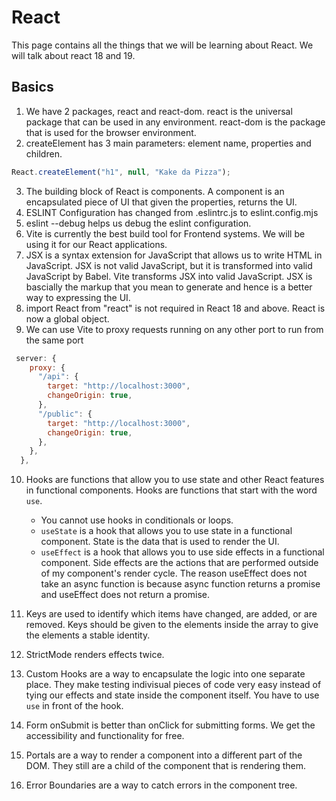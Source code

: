 # React

This page contains all the things that we will be learning about React. We will talk about react 18 and 19.

## Basics

1. We have 2 packages, react and react-dom. react is the universal package that can be used in any environment. react-dom is the package that is used for the browser environment.
2. createElement has 3 main parameters: element name, properties and children.

```js
React.createElement("h1", null, "Kake da Pizza");
```

3. The building block of React is components. A component is an encapsulated piece of UI that given the properties, returns the UI.
4. ESLINT Configuration has changed from .eslintrc.js to eslint.config.mjs
5. eslint --debug helps us debug the eslint configuration.
6. Vite is currently the best build tool for Frontend systems. We will be using it for our React applications.
7. JSX is a syntax extension for JavaScript that allows us to write HTML in JavaScript. JSX is not valid JavaScript, but it is transformed into valid JavaScript by Babel. Vite transforms JSX into valid JavaScript. JSX is bascially the markup that you mean to generate and hence is a better way to expressing the UI.
8. import React from "react" is not required in React 18 and above. React is now a global object.
9. We can use Vite to proxy requests running on any other port to run from the same port

```js
 server: {
    proxy: {
      "/api": {
        target: "http://localhost:3000",
        changeOrigin: true,
      },
      "/public": {
        target: "http://localhost:3000",
        changeOrigin: true,
      },
    },
  },
```

10. Hooks are functions that allow you to use state and other React features in functional components. Hooks are functions that start with the word `use`.

    - You cannot use hooks in conditionals or loops.
    - `useState` is a hook that allows you to use state in a functional component. State is the data that is used to render the UI.
    - `useEffect` is a hook that allows you to use side effects in a functional component. Side effects are the actions that are performed outside of my component's render cycle. The reason useEffect does not take an async function is because async function returns a promise and useEffect does not return a promise.

11. Keys are used to identify which items have changed, are added, or are removed. Keys should be given to the elements inside the array to give the elements a stable identity.
12. StrictMode renders effects twice.
13. Custom Hooks are a way to encapsulate the logic into one separate place. They make testing indivisual pieces of code very easy instead of tying our effects and state inside the component itself. You have to use `use` in front of the hook.
14. Form onSubmit is better than onClick for submitting forms. We get the accessibility and functionality for free.
15. Portals are a way to render a component into a different part of the DOM. They still are a child of the component that is rendering them.
16. Error Boundaries are a way to catch errors in the component tree.
